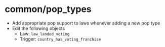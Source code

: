 # common/pop_types

- Add appropriate pop support to laws whenever adding a new pop type
- Edit the following objects
    - Law: `law_landed_voting`
    - Trigger: `country_has_voting_franchise`
